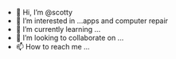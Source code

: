 - 👋 Hi, I’m @scotty
- 👀 I’m interested in ...apps and computer repair
- 🌱 I’m currently learning ...
- 💞️ I’m looking to collaborate on ...
- 📫 How to reach me ...

<!---
Skotisteam/Skotisteam is a ✨ special ✨ repository because its `README.md` (this file) appears on your GitHub profile.
You can click the Preview link to take a look at your changes.
--->
